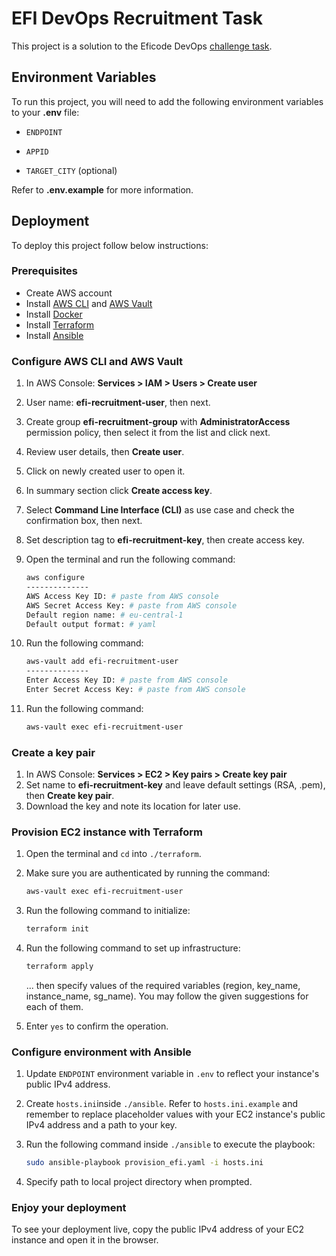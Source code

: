 # EFI DevOps Recruitment Task

This project is a solution to the Eficode DevOps [challenge task](https://github.com/mf-efi/recruitment-2024).

## Environment Variables

To run this project, you will need to add the following environment variables to your **.env** file:

- `ENDPOINT`

- `APPID`

- `TARGET_CITY` (optional)

Refer to **.env.example** for more information.

## Deployment

To deploy this project follow below instructions:

### Prerequisites

- Create AWS account
- Install [AWS CLI](https://docs.aws.amazon.com/cli/latest/userguide/getting-started-install.html) and [AWS Vault](https://github.com/99designs/aws-vault#readme)
- Install [Docker](https://docs.docker.com/engine/install/)
- Install [Terraform](https://developer.hashicorp.com/terraform/tutorials/aws-get-started/install-cli)
- Install [Ansible](https://docs.ansible.com/ansible/latest/installation_guide/installation_distros.html)

### Configure AWS CLI and AWS Vault

1. In AWS Console: **Services > IAM > Users > Create user**
2. User name: **efi-recruitment-user**, then next.
3. Create group **efi-recruitment-group** with **AdministratorAccess** permission policy, then select it from the list and click next.
4. Review user details, then **Create user**.
5. Click on newly created user to open it.
6. In summary section click **Create access key**.
7. Select **Command Line Interface (CLI)** as use case and check the confirmation box, then next.
8. Set description tag to **efi-recruitment-key**, then create access key.
9. Open the terminal and run the following command:

   ```bash
   aws configure
   --------------
   AWS Access Key ID: # paste from AWS console
   AWS Secret Access Key: # paste from AWS console
   Default region name: # eu-central-1
   Default output format: # yaml
   ```

10. Run the following command:

    ```bash
    aws-vault add efi-recruitment-user
    --------------
    Enter Access Key ID: # paste from AWS console
    Enter Secret Access Key: # paste from AWS console
    ```

11. Run the following command:

    ```bash
    aws-vault exec efi-recruitment-user
    ```

### Create a key pair

1. In AWS Console: **Services > EC2 > Key pairs > Create key pair**
2. Set name to **efi-recruitment-key** and leave default settings (RSA, .pem), then **Create key pair**.
3. Download the key and note its location for later use.

### Provision EC2 instance with Terraform

1. Open the terminal and `cd` into `./terraform`.
2. Make sure you are authenticated by running the command:

   ```bash
   aws-vault exec efi-recruitment-user
   ```

3. Run the following command to initialize:

   ```bash
   terraform init
   ```

4. Run the following command to set up infrastructure:

   ```bash
   terraform apply
   ```

   ... then specify values of the required variables (region, key_name, instance_name, sg_name). You may follow the given suggestions for each of them.

5. Enter `yes` to confirm the operation.

### Configure environment with Ansible

1. Update `ENDPOINT` environment variable in `.env` to reflect your instance's public IPv4 address.
2. Create `hosts.ini`inside `./ansible`. Refer to `hosts.ini.example` and remember to replace placeholder values with your EC2 instance's public IPv4 address and a path to your key.
3. Run the following command inside `./ansible` to execute the playbook:

   ```bash
   sudo ansible-playbook provision_efi.yaml -i hosts.ini
   ```

4. Specify path to local project directory when prompted.

### Enjoy your deployment

To see your deployment live, copy the public IPv4 address of your EC2 instance and open it in the browser.
